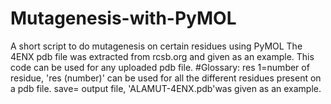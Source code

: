 # Mutagenesis-with-PyMOL
A short script to do mutagenesis on certain residues using PyMOL
The 4ENX pdb file was extracted from rcsb.org and given as an example. This code can be used for any uploaded pdb file.
#Glossary:
res 1=number of residue, 'res (number)' can be used for all the different residues present on a pdb file. 
save= output file, 'ALAMUT-4ENX.pdb'was given as an example. 
